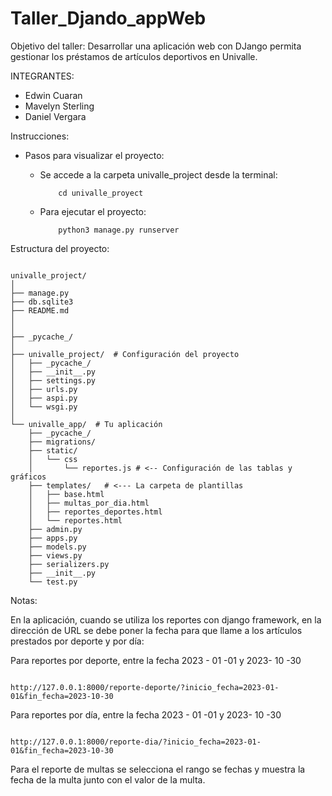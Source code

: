 # Taller_Djando_appWeb

Objetivo del taller: Desarrollar una aplicación web con DJango permita gestionar
los préstamos de artículos deportivos en Univalle.

INTEGRANTES:

- Edwin Cuaran
- Mavelyn Sterling
- Daniel Vergara

Instrucciones:

- Pasos para visualizar el proyecto:
  - Se accede a la carpeta univalle_project desde la terminal: 
    ```
        cd univalle_proyect
    ```

  - Para ejecutar el proyecto: 
    ```
        python3 manage.py runserver
    ```


Estructura del proyecto:

```

univalle_project/
│
├── manage.py
├── db.sqlite3
├── README.md
│
│
├── _pycache_/ 
│
├── univalle_project/  # Configuración del proyecto
│   ├── _pycache_/
│   ├── __init__.py
│   ├── settings.py
│   ├── urls.py
│   ├── aspi.py
│   └── wsgi.py
│
└── univalle_app/  # Tu aplicación
    ├── _pycache_/
    ├── migrations/
    ├── static/
    │   └── css
    │       └── reportes.js # <-- Configuración de las tablas y gráficos
    ├── templates/   # <--- La carpeta de plantillas
    │   ├── base.html
    │   ├── multas_por_dia.html
    │   ├── reportes_deportes.html
    │   └── reportes.html
    ├── admin.py
    ├── apps.py
    ├── models.py
    ├── views.py
    ├── serializers.py
    ├── __init__.py
    └── test.py

```

Notas:

En la aplicación, cuando se utiliza los reportes con django framework, en la dirección de URL se debe poner la fecha para que llame a los artículos prestados por deporte y por día:


Para reportes por deporte, entre la fecha 2023 - 01 -01 y 2023- 10 -30

```

http://127.0.0.1:8000/reporte-deporte/?inicio_fecha=2023-01-01&fin_fecha=2023-10-30

```


Para reportes por día, entre la fecha 2023 - 01 -01 y 2023- 10 -30

```

http://127.0.0.1:8000/reporte-dia/?inicio_fecha=2023-01-01&fin_fecha=2023-10-30

```


Para el reporte de multas se selecciona el rango se fechas y muestra la fecha de la multa junto con el valor de la multa.